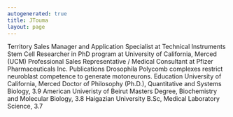 ```yaml
---
autogenerated: true
title: JTouma
layout: page
---
```


Territory Sales Manager and Application Specialist at Technical
Instruments Stem Cell Researcher in PhD program at University of
California, Merced (UCM) Professional Sales Representative / Medical
Consultant at Pfizer Pharmaceuticals Inc. Publications Drosophila
Polycomb complexes restrict neuroblast competence to generate
motoneurons. Education University of California, Merced Doctor of
Philosophy (Ph.D.), Quantitative and Systems Biology, 3.9 American
Univeristy of Beirut Masters Degree, Biochemistry and Molecular Biology,
3.8 Haigazian University B.Sc, Medical Laboratory Science, 3.7
